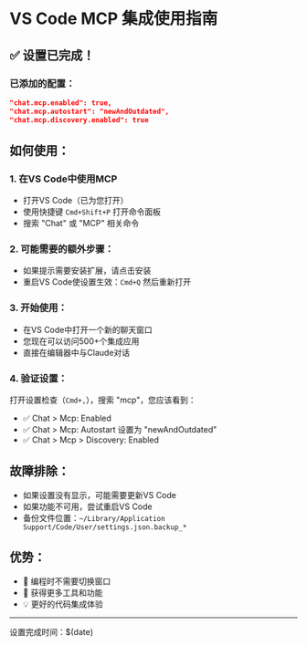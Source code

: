 # VS Code MCP 集成使用指南

## ✅ 设置已完成！

### 已添加的配置：
```json
"chat.mcp.enabled": true,
"chat.mcp.autostart": "newAndOutdated",
"chat.mcp.discovery.enabled": true
```

## 如何使用：

### 1. 在VS Code中使用MCP
- 打开VS Code（已为您打开）
- 使用快捷键 `Cmd+Shift+P` 打开命令面板
- 搜索 "Chat" 或 "MCP" 相关命令

### 2. 可能需要的额外步骤：
- 如果提示需要安装扩展，请点击安装
- 重启VS Code使设置生效：`Cmd+Q` 然后重新打开

### 3. 开始使用：
- 在VS Code中打开一个新的聊天窗口
- 您现在可以访问500+个集成应用
- 直接在编辑器中与Claude对话

### 4. 验证设置：
打开设置检查（`Cmd+,`），搜索 "mcp"，您应该看到：
- ✅ Chat > Mcp: Enabled
- ✅ Chat > Mcp: Autostart 设置为 "newAndOutdated"
- ✅ Chat > Mcp > Discovery: Enabled

## 故障排除：
- 如果设置没有显示，可能需要更新VS Code
- 如果功能不可用，尝试重启VS Code
- 备份文件位置：`~/Library/Application Support/Code/User/settings.json.backup_*`

## 优势：
- 🚀 编程时不需要切换窗口
- 🔧 获得更多工具和功能
- 💡 更好的代码集成体验

---
设置完成时间：$(date)